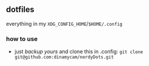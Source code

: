 ## dotfiles
everything in my `XDG_CONFIG_HOME`/`$HOME/.config`
### how to use
- just *backup yours* and clone this in .config:
    `git clone git@github.com:dinamycam/nerdyDots.git`


